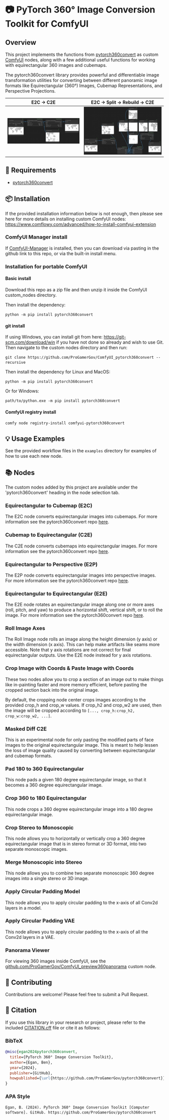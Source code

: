 # 📷 PyTorch 360° Image Conversion Toolkit for ComfyUI

## Overview

This project implements the functions from [pytorch360convert](https://github.com/ProGamerGov/pytorch360convert) as custom [ComfyUI](https://github.com/comfyanonymous/ComfyUI) nodes, along with a few additional useful functions for working with equirectangular 360 images and cubemaps.

The pytorch360convert library provides powerful and differentiable image transformation utilities for converting between different panoramic image formats like Equirectangular (360°) Images, Cubemap Representations, and Perspective Projections.

| E2C -> C2E | E2C -> Split -> Rebuild -> C2E |
| :---: | :----: |
| ![](examples/example_basic_equi2cubemap2equi.png) | ![](examples/example_basic_equi2cubemap2split2equi.png) |


## 🔧 Requirements

- [pytorch360convert](https://github.com/ProGamerGov/pytorch360convert)


## 📦 Installation

If the provided installation information below is not enough, then please see here for more details on installing custom ComfyUI nodes: https://www.comflowy.com/advanced/how-to-install-comfyui-extension

### ComfyUI Manager install

If [ComfyUI-Manager](https://github.com/ltdrdata/ComfyUI-Manager) is installed, then you can download via pasting in the github link to this repo, or via the built-in install menu.

### Installation for portable ComfyUI

#### Basic install

Download this repo as a zip file and then unzip it inside the ComfyUI custom_nodes directory. 

Then install the dependency:

```
python -m pip install pytorch360convert
```

#### git install

If using Windows, you can install git from here: https://git-scm.com/download/win if you have not done so already and wish to use Git. Then navigate to the custom nodes directory and then run:

```
git clone https://github.com/ProGamerGov/ComfyUI_pytorch360convert --recursive
```

Then install the dependency for Linux and MacOS:

```
python -m pip install pytorch360convert
```

Or for Windows:

```
path/to/python.exe -m pip install pytorch360convert
```

#### ComfyUI registry install

```
comfy node registry-install comfyui-pytorch360convert
```


## 💡 Usage Examples

See the provided workflow files in the `examples` directory for examples of how to use each new node.


## 📚 Nodes

The custom nodes added by this project are available under the 'pytorch360convert' heading in the node selection tab.

### Equirectangular to Cubemap (E2C)

The E2C node converts equirectangular images into cubemaps. For more information see the pytorch360convert repo [here](https://github.com/ProGamerGov/pytorch360convert?tab=readme-ov-file#-basic-functions).

### Cubemap to Equirectangular (C2E)

The C2E node converts cubemaps into equirectangular images. For more information see the pytorch360convert repo [here](https://github.com/ProGamerGov/pytorch360convert?tab=readme-ov-file#-basic-functions).

### Equirectangular to Perspective (E2P)

The E2P node converts equirectangular images into perspective images. For more information see the pytorch360convert repo [here](https://github.com/ProGamerGov/pytorch360convert?tab=readme-ov-file#-basic-functions).

### Equirectangular to Equirectangular (E2E)

The E2E node rotates an equirectangular image along one or more axes (roll, pitch, and yaw) to produce a horizontal shift, vertical shift, or to roll the image. For more information see the pytorch360convert repo [here](https://github.com/ProGamerGov/pytorch360convert?tab=readme-ov-file#-basic-functions).

### Roll Image Axes

The Roll Image node rolls an image along the height dimension (y axis) or the width dimension (x axis). This can help make artifacts like seams more accessible. Note that y axis rotations are not correct for final equirectangular outputs. Use the E2E node instead for y axis rotations.

### Crop Image with Coords & Paste Image with Coords

These two nodes allow you to crop a section of an image out to make things like in-painting faster and more memory efficient, before pasting the cropped section back into the original image.

By default, the cropping node center crops images according to the provided crop_h and crop_w values. If crop_h2 and crop_w2 are used, then the image will be cropped according to `[..., crop_h:crop_h2, crop_w:crop_w2, ...]`.

### Masked Diff C2E

This is an experimental node for only pasting the modified parts of face images to the original equirectangular image. This is meant to help lessen the loss of image quality caused by converting between equirectangular and cubemap formats.

### Pad 180 to 360 Equirectangular

This node pads a given 180 degree equirectangular image, so that it becomes a 360 degree equirectangular image.

### Crop 360 to 180 Equirectangular

This node crops a 360 degree equirectangular image into a 180 degree equirectangular image.

### Crop Stereo to Monoscopic

This node allows you to horizontally or vertically crop a 360 degree equirectangular image that is in stereo format or 3D format, into two separate monoscopic images.

### Merge Monoscopic into Stereo

This node allows you to combine two separate monoscopic 360 degree images into a single stereo or 3D image.

### Apply Circular Padding Model

This node allows you to apply circular padding to the x-axis of all Conv2d layers in a model.

### Apply Circular Padding VAE

This node allows you to apply circular padding to the x-axis of all the Conv2d layers in a VAE.

### Panorama Viewer

For viewing 360 images inside ComfyUI, see the [github.com/ProGamerGov/ComfyUI_preview360panorama](https://github.com/ProGamerGov/ComfyUI_preview360panorama) custom node.


## 🤝 Contributing

Contributions are welcome! Please feel free to submit a Pull Request.


## 🔬 Citation

If you use this library in your research or project, please refer to the included [CITATION.cff](CITATION.cff) file or cite it as follows:

### BibTeX
```bibtex
@misc{egan2024pytorch360convert,
  title={PyTorch 360° Image Conversion Toolkit},
  author={Egan, Ben},
  year={2024},
  publisher={GitHub},
  howpublished={\url{https://github.com/ProGamerGov/pytorch360convert}}
}
```

### APA Style
```
Egan, B. (2024). PyTorch 360° Image Conversion Toolkit [Computer software]. GitHub. https://github.com/ProGamerGov/pytorch360convert
```
